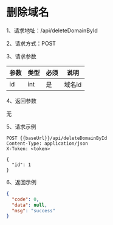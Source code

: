 # 删除域名

1、请求地址：/api/deleteDomainById

2、请求方式：POST

3、请求参数

| 参数  | 类型   | 必须 | 说明 |
| -| - | - | - |
|id | int | 是 | 域名id

4、返回参数

无

5、请求示例

```
POST {{baseUrl}}/api/deleteDomainById
Content-Type: application/json
X-Token: <token>

{
  "id": 1
}
```

6、返回示例

```json
{
  "code": 0,
  "data": null,
  "msg": "success"
}
```


